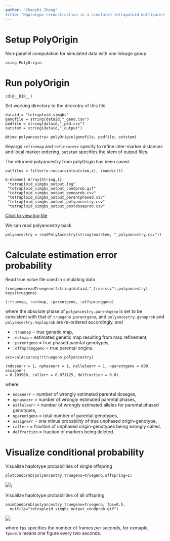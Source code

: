 ```yaml
---
author: "Chaozhi Zheng"
title: "Haplotype reconstruction in a simulated tetrapoloid multiparental population"
---
```



# Setup PolyOrigin

Non-parallel computation for simulated data with one linkage group
~~~~{.julia}
using PolyOrigin
~~~~~~~~~~~~~




# Run polyOrigin

~~~~{.julia}
cd(@__DIR__)
~~~~~~~~~~~~~



Set working directory to the direcotry of this file.

~~~~{.julia}
dataid = "tetraploid_simgbs"
genofile = string(dataid,"_geno.csv")
pedfile = string(dataid,"_ped.csv")
outstem = string(dataid,"_output")
~~~~~~~~~~~~~


~~~~{.julia}
@time polyancestry= polyOrigin(genofile, pedfile; outstem)
~~~~~~~~~~~~~


Keyargs `refinemap` and `refineorder` specify to refine inter-marker distances
and local marker ordering. `outstem` specifies the stem of output files.

The returned polyancestry from polyOrigin has been saved.
~~~~{.julia}
outfiles = filter(x->occursin(outstem,x), readdir())
~~~~~~~~~~~~~

~~~~
6-element Array{String,1}:
 "tetraploid_simgbs_output.log"
 "tetraploid_simgbs_output_condprob.gif"
 "tetraploid_simgbs_output_genoprob.csv"
 "tetraploid_simgbs_output_parentphased.csv"
 "tetraploid_simgbs_output_polyancestry.csv"
 "tetraploid_simgbs_output_postdoseprob.csv"
~~~~




[Click to view log file](tetraploid_simgbs_output.log)

We can read polyancestry back
~~~~{.julia}
polyancestry = readPolyAncestry(string(outstem, "_polyancestry.csv"))
~~~~~~~~~~~~~




# Calculate estimation error probability

Read true value file used in simulating data
~~~~{.julia}
truegeno=readTruegeno!(string(dataid,"_true.csv"),polyancestry)
keys(truegeno)
~~~~~~~~~~~~~

~~~~
(:truemap, :estmap, :parentgeno, :offspringgeno)
~~~~




where the absolute phase of `polyancestry.parentgeno` is set to be consistent
with that of `truegeno.parentgeno`, and `polyancestry.genoprob` and
`polyancestry.haploprob` are re-ordered accordingly, and
* `:truemap` = true genetic map,
* `:estmap` = estimated genetic map resulting from map refinement,
* `:parentgeno` = true phased paental genotypes,
* `:offspringgeno` = true parental origins.

~~~~{.julia}
acc=calAccuracy!(truegeno,polyancestry)
~~~~~~~~~~~~~

~~~~
(ndoseerr = 1, nphaseerr = 1, nalleleerr = 1, nparentgeno = 600, assignerr 
= 0.103968, callerr = 0.071125, delfraction = 0.0)
~~~~




where
* `ndoseerr` = number of wrongly estimated parental dosages,
* `nphaseerr` = number of wrongly estimated parental phases,
* `nalleleerr` = number of wrongly estimated alleles for  parental phased genotypes,
* `nparentgeno` = total number of parental genotypes,
* `assignerr` = one minus probability of true unphased origin-genotype,
* `callerr` = fraction of unphased origin-genotypes being wrongly called,
* `delfraction` = fraction of markers being deleted.

# Visualize conditional probability

Visualize haplotype probabilities of single offspring
~~~~{.julia}
plotCondprob(polyancestry,truegeno=truegeno,offspring=1)
~~~~~~~~~~~~~

![](figures/step2_tetraploid_simgbs_9_1.png)\ 




Visualize haplotype probabilities of all offspring
~~~~{.julia}
animCondprob(polyancestry,truegeno=truegeno, fps=0.5,
  outfile="tetraploid_simgbs_output_condprob.gif")
~~~~~~~~~~~~~



![](tetraploid_simgbs_output_condprob.gif)

where `fps` specifies the number of frames per seconds, for exmaple, `fps=0.5`
means one figure every two seconds.
